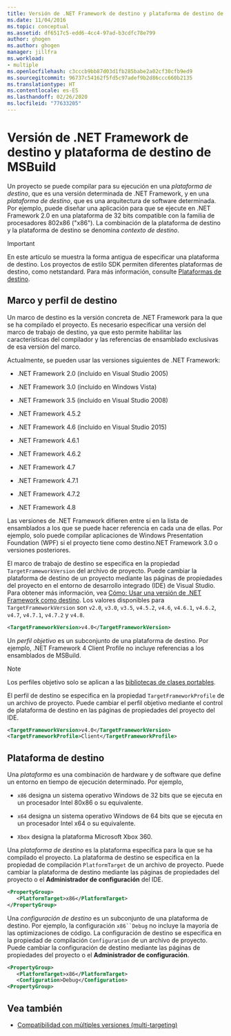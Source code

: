```yaml
---
title: Versión de .NET Framework de destino y plataforma de destino de MSBuild | Microsoft Docs
ms.date: 11/04/2016
ms.topic: conceptual
ms.assetid: df6517c5-edd6-4cc4-97ad-b3cdfc78e799
author: ghogen
ms.author: ghogen
manager: jillfra
ms.workload:
- multiple
ms.openlocfilehash: c3cccb9bb87d03d1fb285babe2a02cf30cfb9ed9
ms.sourcegitcommit: 96737c54162f5fd5c97adef9b2d86ccc660b2135
ms.translationtype: HT
ms.contentlocale: es-ES
ms.lasthandoff: 02/26/2020
ms.locfileid: "77633205"
---
```

# <a name="msbuild-target-framework-and-target-platform"></a>Versión de .NET Framework de destino y plataforma de destino de MSBuild

Un proyecto se puede compilar para su ejecución en una *plataforma de destino*, que es una versión determinada de .NET Framework, y en una *plataforma de destino*, que es una arquitectura de software determinada.  Por ejemplo, puede diseñar una aplicación para que se ejecute en .NET Framework 2.0 en una plataforma de 32 bits compatible con la familia de procesadores 802x86 ("x86"). La combinación de la plataforma de destino y la plataforma de destino se denomina *contexto de destino*.

> [!IMPORTANT]
> En este artículo se muestra la forma antigua de especificar una plataforma de destino. Los proyectos de estilo SDK permiten diferentes plataformas de destino, como netstandard. Para más información, consulte [Plataformas de destino](/dotnet/standard/frameworks).

## <a name="target-framework-and-profile"></a>Marco y perfil de destino

 Un marco de destino es la versión concreta de .NET Framework para la que se ha compilado el proyecto. Es necesario especificar una versión del marco de trabajo de destino, ya que esto permite habilitar las características del compilador y las referencias de ensamblado exclusivas de esa versión del marco.

 Actualmente, se pueden usar las versiones siguientes de .NET Framework:

- .NET Framework 2.0 (incluido en Visual Studio 2005)

- .NET Framework 3.0 (incluido en Windows Vista)

- .NET Framework 3.5 (incluido en Visual Studio 2008)

- .NET Framework 4.5.2

- .NET Framework 4.6 (incluido en Visual Studio 2015)

- .NET Framework 4.6.1

- .NET Framework 4.6.2

- .NET Framework 4.7

- .NET Framework 4.7.1

- .NET Framework 4.7.2

- .NET Framework 4.8

Las versiones de .NET Framework difieren entre sí en la lista de ensamblados a los que se puede hacer referencia en cada una de ellas. Por ejemplo, solo puede compilar aplicaciones de Windows Presentation Foundation (WPF) si el proyecto tiene como destino.NET Framework 3.0 o versiones posteriores.

El marco de trabajo de destino se especifica en la propiedad `TargetFrameworkVersion` del archivo de proyecto. Puede cambiar la plataforma de destino de un proyecto mediante las páginas de propiedades del proyecto en el entorno de desarrollo integrado (IDE) de Visual Studio. Para obtener más información, vea [Cómo: Usar una versión de .NET Framework como destino](../ide/visual-studio-multi-targeting-overview.md). Los valores disponibles para `TargetFrameworkVersion` son `v2.0`, `v3.0`, `v3.5`, `v4.5.2`, `v4.6`, `v4.6.1`, `v4.6.2`, `v4.7`, `v4.7.1`, `v4.7.2` y `v4.8`.

```xml
<TargetFrameworkVersion>v4.0</TargetFrameworkVersion>
```

 Un *perfil objetivo* es un subconjunto de una plataforma de destino. Por ejemplo, .NET Framework 4 Client Profile no incluye referencias a los ensamblados de MSBuild.

 > [!NOTE]
 > Los perfiles objetivo solo se aplican a las [bibliotecas de clases portables](/dotnet/standard/cross-platform/cross-platform-development-with-the-portable-class-library).

 El perfil de destino se especifica en la propiedad `TargetFrameworkProfile` de un archivo de proyecto. Puede cambiar el perfil objetivo mediante el control de plataforma de destino en las páginas de propiedades del proyecto del IDE.

```xml
<TargetFrameworkVersion>v4.0</TargetFrameworkVersion>
<TargetFrameworkProfile>Client</TargetFrameworkProfile>
```

## <a name="target-platform"></a>Plataforma de destino

 Una *plataforma* es una combinación de hardware y de software que define un entorno en tiempo de ejecución determinado. Por ejemplo,

- `x86` designa un sistema operativo Windows de 32 bits que se ejecuta en un procesador Intel 80x86 o su equivalente.

- `x64` designa un sistema operativo Windows de 64 bits que se ejecuta en un procesador Intel x64 o su equivalente.

- `Xbox` designa la plataforma Microsoft Xbox 360.

Una *plataforma de destino* es la plataforma específica para la que se ha compilado el proyecto. La plataforma de destino se especifica en la propiedad de compilación `PlatformTarget` de un archivo de proyecto. Puede cambiar la plataforma de destino mediante las páginas de propiedades del proyecto o el **Administrador de configuración** del IDE.

```xml
<PropertyGroup>
   <PlatformTarget>x86</PlatformTarget>
</PropertyGroup>

```

Una *configuración de destino* es un subconjunto de una plataforma de destino. Por ejemplo, la configuración `x86``Debug` no incluye la mayoría de las optimizaciones de código. La configuración de destino se especifica en la propiedad de compilación `Configuration` de un archivo de proyecto. Puede cambiar la configuración de destino mediante las páginas de propiedades del proyecto o el **Administrador de configuración**.

```xml
<PropertyGroup>
   <PlatformTarget>x86</PlatformTarget>
   <Configuration>Debug</Configuration>
<PropertyGroup>

```

## <a name="see-also"></a>Vea también

- [Compatibilidad con múltiples versiones (multi-targeting)](../msbuild/msbuild-multitargeting-overview.md)

